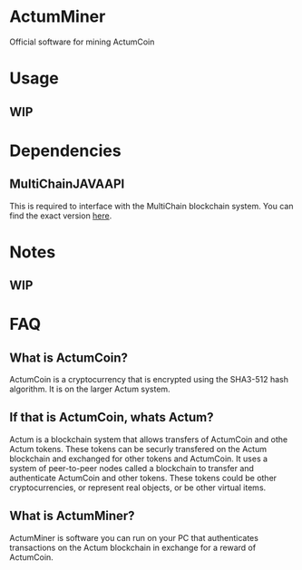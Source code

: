 # ActumMiner
Official software for mining ActumCoin

# Usage
## WIP

# Dependencies
## MultiChainJAVAAPI
This is required to interface with the MultiChain blockchain system. You can find the exact version [here](https://github.com/ActumCoin/MultiChainJavaAPI).

# Notes
## WIP

# FAQ
## What is ActumCoin?
ActumCoin is a cryptocurrency that is encrypted using the SHA3-512 hash algorithm. It is on the larger Actum system.

## If that is ActumCoin, whats Actum?
Actum is a blockchain system that allows transfers of ActumCoin and othe Actum tokens. These tokens can be securly transfered on the Actum blockchain and exchanged for other tokens and ActumCoin. It uses a system of peer-to-peer nodes called a blockchain to transfer and authenticate ActumCoin and other tokens. These tokens could be other cryptocurrencies, or represent real objects, or be other virtual items.

## What is ActumMiner?
ActumMiner is software you can run on your PC that authenticates transactions on the Actum blockchain in exchange for a reward of ActumCoin.
